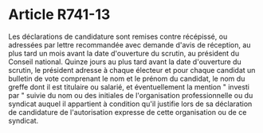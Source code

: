 # Article R741-13

Les déclarations de candidature sont remises contre récépissé, ou adressées par lettre recommandée avec demande d'avis de réception, au plus tard un mois avant la date d'ouverture du scrutin, au président du Conseil national. Quinze jours au plus tard avant la date d'ouverture du scrutin, le président adresse à chaque électeur et pour chaque candidat un bulletin de vote comprenant le nom et le prénom du candidat, le nom du greffe dont il est titulaire ou salarié, et éventuellement la mention " investi par " suivie du nom ou des initiales de l'organisation professionnelle ou du syndicat auquel il appartient à condition qu'il justifie lors de sa déclaration de candidature de l'autorisation expresse de cette organisation ou de ce syndicat.